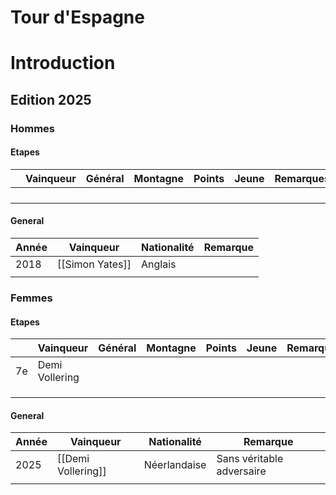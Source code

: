 # Tour d'Espagne

# Introduction

## Edition 2025

### Hommes
#### Etapes 

|     | Vainqueur | Général | Montagne | Points | Jeune | Remarques |
| --- | --------- | ------- | -------- | ------ | ----- | --------- |
|     |           |         |          |        |       |           |
|     |           |         |          |        |       |           |
|     |           |         |          |        |       |           |
|     |           |         |          |        |       |           |
#### General
| Année | Vainqueur       | Nationalité | Remarque |
| ----- | --------------- | ----------- | -------- |
| 2018  | [[Simon Yates]] | Anglais     |          |
|       |                 |             |          |
### Femmes
#### Etapes 

|     | Vainqueur      | Général | Montagne | Points | Jeune | Remarques |
| --- | -------------- | ------- | -------- | ------ | ----- | --------- |
| 7e  | Demi Vollering |         |          |        |       |           |
|     |                |         |          |        |       |           |
|     |                |         |          |        |       |           |
|     |                |         |          |        |       |           |
#### General
| Année | Vainqueur          | Nationalité  | Remarque                  |
| ----- | ------------------ | ------------ | ------------------------- |
| 2025  | [[Demi Vollering]] | Néerlandaise | Sans véritable adversaire |
|       |                    |              |                           |
